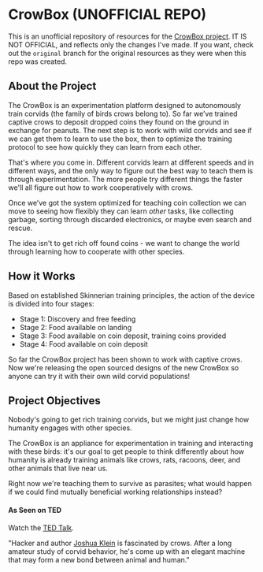 CrowBox (UNOFFICIAL REPO)
=========================

This is an unofficial repository of resources for the [CrowBox project](http://www.thecrowbox.com). IT IS NOT OFFICIAL, and reflects only the changes I've made. If you want, check out the `original` branch for the original resources as they were when this repo was created.


## About the Project

The CrowBox is an experimentation platform designed to autonomously train corvids (the family of birds crows belong to). So far we’ve trained captive crows to deposit dropped coins they found on the ground in exchange for peanuts. The next step is to work with wild corvids and see if we can get them to learn to use the box, then to optimize the training protocol to see how quickly they can learn from each other.

That's where you come in. Different corvids learn at different speeds and in different ways, and the only way to figure out the best way to teach them is through experimentation. The more people try different things the faster we'll all figure out how to work cooperatively with crows.

Once we’ve got the system optimized for teaching coin collection we can move to seeing how flexibly they can learn *other* tasks, like collecting garbage, sorting through discarded electronics, or maybe even search and rescue.

The idea isn't to get rich off found coins - we want to change the world through learning how to cooperate with other species.


## How it Works

Based on established Skinnerian training principles, the action of the device is divided into four stages:

- Stage 1: Discovery and free feeding
- Stage 2: Food available on landing
- Stage 3: Food available on coin deposit, training coins provided
- Stage 4: Food available on coin deposit

So far the CrowBox project has been shown to work with captive crows. Now we're releasing the open sourced designs of the new CrowBox so anyone can try it with their own wild corvid populations!


## Project Objectives

Nobody's going to get rich training corvids, but we might just change how humanity engages with other species.

The CrowBox is an appliance for experimentation in training and interacting with these birds: it's our goal to get people to think differently about how humanity is already training animals like crows, rats, racoons, deer, and other animals that live near us.

Right now we're teaching them to survive as parasites; what would happen if we could find mutually beneficial working relationships instead?

#### As Seen on TED

Watch the [TED Talk](https://www.ted.com/talks/joshua_klein_a_thought_experiment_on_the_intelligence_of_crows).

"Hacker and author [Joshua Klein](https://www.josh.is) is fascinated by crows. After a long amateur study of corvid behavior, he's come up with an elegant machine that may form a new bond between animal and human."
